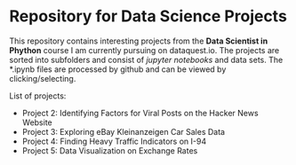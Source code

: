 # Repository for Data Science Projects

This repository contains interesting projects from the **Data Scientist in Phython** course I am currently pursuing on dataquest.io.
The projects are sorted into subfolders and consist of *jupyter notebooks* and data sets.
The *.ipynb files are processed by github and can be viewed by clicking/selecting.

List of projects:

- Project 2: Identifying Factors for Viral Posts on the Hacker News Website
- Project 3: Exploring eBay Kleinanzeigen Car Sales Data
- Project 4: Finding Heavy Traffic Indicators on I-94
- Project 5: Data Visualization on Exchange Rates
